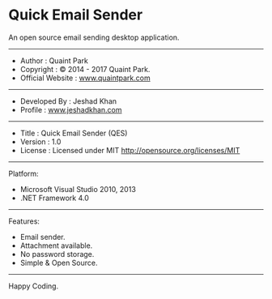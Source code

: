 # Quick Email Sender
An open source email sending desktop application.

<hr />

 * Author               : Quaint Park
 * Copyright            : © 2014 - 2017 Quaint Park.
 * Official Website     : www.quaintpark.com
 ------------------------------------------------------------------------------
 * Developed By         : Jeshad Khan
 * Profile              : www.jeshadkhan.com
 ------------------------------------------------------------------------------
 * Title                : Quick Email Sender (QES)
 * Version              : 1.0
 * License              : Licensed under MIT <http://opensource.org/licenses/MIT>

<hr />

Platform:
 - Microsoft Visual Studio 2010, 2013
 - .NET Framework 4.0

<hr />

Features:
 - Email sender.
 - Attachment available.
 - No password storage.
 - Simple & Open Source.

<hr />

Happy Coding.
